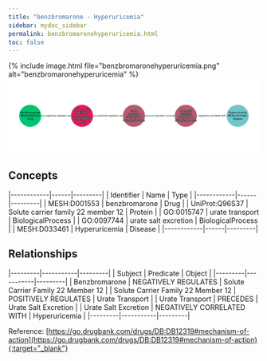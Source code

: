 ```yaml
---
title: "benzbromarone - Hyperuricemia"
sidebar: mydoc_sidebar
permalink: benzbromaronehyperuricemia.html
toc: false 
---
```


{% include image.html file="benzbromaronehyperuricemia.png" alt="benzbromaronehyperuricemia" %}![Path Visualization](/images/benzbromaronehyperuricemia.png)

## Concepts

|------------|------|---------|
| Identifier | Name | Type    |
|------------|------|---------|
| MESH:D001553 | benzbromarone | Drug |
| UniProt:Q96S37 | Solute carrier family 22 member 12 | Protein |
| GO:0015747 | urate transport | BiologicalProcess |
| GO:0097744 | urate salt excretion | BiologicalProcess |
| MESH:D033461 | Hyperuricemia | Disease |
|------------|------|---------|

## Relationships

|---------|-----------|---------|
| Subject | Predicate | Object  |
|---------|-----------|---------|
| Benzbromarone | NEGATIVELY REGULATES | Solute Carrier Family 22 Member 12 |
| Solute Carrier Family 22 Member 12 | POSITIVELY REGULATES | Urate Transport |
| Urate Transport | PRECEDES | Urate Salt Excretion |
| Urate Salt Excretion | NEGATIVELY CORRELATED WITH | Hyperuricemia |
|---------|-----------|---------|

Reference: [https://go.drugbank.com/drugs/DB:DB12319#mechanism-of-action](https://go.drugbank.com/drugs/DB:DB12319#mechanism-of-action){:target="_blank"}